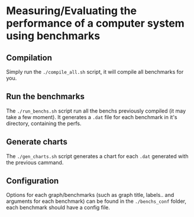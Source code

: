 # Measuring/Evaluating the performance of a computer system using benchmarks

## Compilation
Simply run the `./compile_all.sh` script, it will compile all benchmarks for you.

## Run the benchmarks
The `./run_benchs.sh` script run all the benchs previously compiled (it may take a few moment).
It generates a `.dat` file for each benchmark in it's directory, containing the perfs.

## Generate charts
The `./gen_charts.sh` script generates a chart for each `.dat` generated with the previous cammand.

## Configuration
Options for each graph/benchmarks (such as graph title, labels.. and arguments for each benchmark) can be found in the `./benchs_conf` folder, each benchmark should have a config file.
